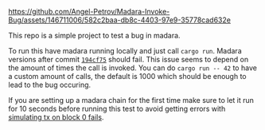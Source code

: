 https://github.com/Angel-Petrov/Madara-Invoke-Bug/assets/146711006/582c2baa-db8c-4403-97e9-35778cad632e

This repo is a simple project to test a bug in madara.

To run this have madara running locally and just call `cargo run`. Madara versions after commit [`194cf75`](https://github.com/keep-starknet-strange/madara/commit/194cf7547bca0d55bbc5c5f91cd7bcbbb14b63a4) should fail. This issue seems to depend on the amount of times the call is invoked. You can do `cargo run -- 42` to have a custom amount of calls, the default is 1000 which should be enough to lead to the bug occuring.

If you are setting up a madara chain for the first time make sure to let it run for 10 seconds before running this test to avoid getting errors with [simulating tx on block 0 fails](https://github.com/keep-starknet-strange/madara/issues/1443).
